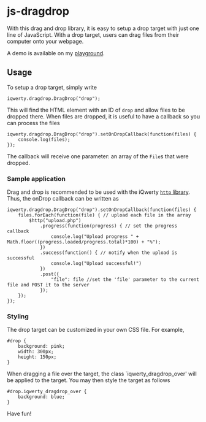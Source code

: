 # js-dragdrop

With this drag and drop library, it is easy to setup a drop target with just one line of JavaScript. With a drop target, users can drag files from their computer onto your webpage.

A demo is available on my [playground](http://www.michaelcheng.us/playground/lib-js/dragdrop/).

## Usage
To setup a drop target, simply write

	iqwerty.dragdrop.DragDrop("drop");

This will find the HTML element with an ID of `drop` and allow files to be dropped there. When files are dropped, it is useful to have a callback so you can process the files

	iqwerty.dragdrop.DragDrop("drop").setOnDropCallback(function(files) {
		console.log(files);
	});

The callback will receive one parameter: an array of the `File`s that were dropped.

### Sample application
Drag and drop is recommended to be used with the iQwerty [`http` library](https://github.com/mlcheng/js-http). Thus, the onDrop callback can be written as

	iqwerty.dragdrop.DragDrop("drop").setOnDropCallback(function(files) {
		files.forEach(function(file) { // upload each file in the array
			$http("upload.php")
				.progress(function(progress) { // set the progress callback
					console.log("Upload progress " + Math.floor((progress.loaded/progress.total)*100) + "%");
				})
				.success(function() { // notify when the upload is successful
					console.log("Upload successful!")
				})
				.post({
					"file": file //set the 'file' parameter to the current file and POST it to the server
				});
		});
	});

### Styling
The drop target can be customized in your own CSS file. For example,

	#drop {
		background: pink;
		width: 300px;
		height: 150px;
	}

When dragging a file over the target, the class `iqwerty_dragdrop_over' will be applied to the target. You may then style the target as follows

	#drop.iqwerty_dragdrop_over {
		background: blue;
	}

Have fun!
